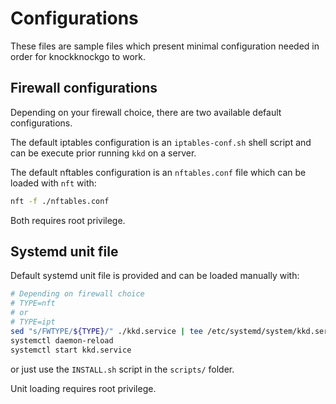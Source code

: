 # Configurations

These files are sample files which present minimal configuration needed in order for knockknockgo to work.

## Firewall configurations

Depending on your firewall choice, there are two available default configurations.

The default iptables configuration is an `iptables-conf.sh` shell script and can be execute prior running `kkd` on a server.

The default nftables configuration is an `nftables.conf` file which can be loaded with `nft` with:
```sh
nft -f ./nftables.conf
```

Both requires root privilege.

## Systemd unit file

Default systemd unit file is provided and can be loaded manually with:
```sh
# Depending on firewall choice
# TYPE=nft
# or
# TYPE=ipt
sed "s/FWTYPE/${TYPE}/" ./kkd.service | tee /etc/systemd/system/kkd.service
systemctl daemon-reload
systemctl start kkd.service
```
or just use the `INSTALL.sh` script in the `scripts/` folder.

Unit loading requires root privilege.